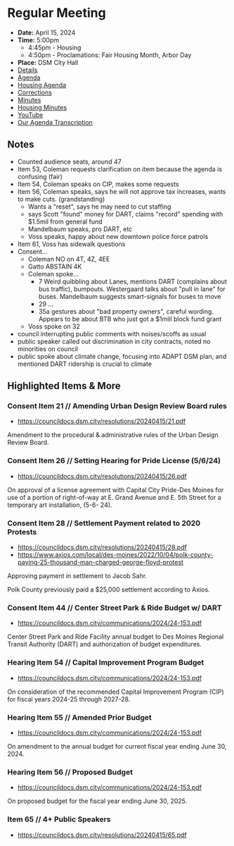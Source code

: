 # Regular Meeting

- **Date:** April 15, 2024
- **Time:** 5:00pm
    - 4:45pm - Housing
    - 4:50pm - Proclamations: Fair Housing Month, Arbor Day 
- **Place:** DSM City Hall
- [Details](https://www.dsm.city/citycouncil_detail_T60_R2832.php)
- [Agenda](https://councildocs.dsm.city/agendas/ag20240415.pdf)
- [Housing Agenda](https://councildocs.dsm.city/agendas/mg20240415.pdf)
- [Corrections](https://councildocs.dsm.city/corrections/20240415%20CAP.pdf)
- [Minutes](https://councildocs.dsm.city/minutes/as20240415.pdf)
- [Housing Minutes](https://councildocs.dsm.city/minutes/ms20240415.pdf)
- [YouTube](https://youtube.com/live/Bx8aHrfwqgY)
- [Our Agenda Transcription](#/view/agenda~2024~transcription~04-15_RM)

## Notes

- Counted audience seats, around 47
- Item 53, Coleman requests clarification on item because the agenda is confusing (fair)
- Item 54, Coleman speaks on CIP, makes some requests
- Item 56, Coleman speaks, says he will not approve tax increases, wants to make cuts. (grandstanding)
    - Wants a "reset", says he may need to cut staffing
    - says Scott "found" money for DART, claims "record" spending with $1.5mil from general fund
    - Mandelbaum speaks, pro DART, etc
    - Voss speaks, happy about new downtown police force patrols
- Item 61, Voss has sidewalk questions
- Consent...
    - Coleman NO on 4T, 4Z, 4EE
    - Gatto ABSTAIN 4K
    - Coleman spoke...
        - 7 Weird quibbling about Lanes, mentions DART (complains about bus traffic), bumpouts. Westergaard talks about "pull in lane" for buses. Mandelbaum suggests smart-signals for buses to move
        - 29 ...
        - 35a gestures about "bad property owners", careful wording. Appears to be about BTB who just got a $1mill block fund grant
    - Voss spoke on 32
- council interrupting public comments with noises/scoffs as usual
- public speaker called out discrimination in city contracts, noted no minorities on council
- public spoke about climate change, focusing into ADAPT DSM plan, and mentioned DART ridership is crucial to climate

## Highlighted Items & More

### Consent Item 21 // Amending Urban Design Review Board rules

- https://councildocs.dsm.city/resolutions/20240415/21.pdf

Amendment to the procedural & administrative rules of the Urban Design Review Board.

### Consent Item 26 // Setting Hearing for Pride License (5/6/24)

- https://councildocs.dsm.city/resolutions/20240415/26.pdf

On approval of a license agreement with Capital City Pride-Des Moines for use of a portion of right-of-way at E. Grand Avenue and E. 5th Street for a temporary art installation, (5-6- 24). 

### Consent Item 28 // Settlement Payment related to 2020 Protests

- https://councildocs.dsm.city/resolutions/20240415/28.pdf
- https://www.axios.com/local/des-moines/2022/10/04/polk-county-paying-25-thousand-man-charged-george-floyd-protest

Approving payment in settlement to Jacob Sahr.

Polk County previously paid a $25,000 settlement according to Axios.

### Consent Item 44 // Center Street Park & Ride Budget w/ DART

- https://councildocs.dsm.city/communications/2024/24-153.pdf

Center Street Park and Ride Facility annual budget to Des Moines Regional Transit Authority (DART) and authorization of budget expenditures. 

### Hearing Item 54 // Capital Improvement Program Budget

- https://councildocs.dsm.city/communications/2024/24-153.pdf

On consideration of the recommended Capital Improvement Program (CIP) for fiscal years 2024-25 through 2027-28. 

### Hearing Item 55 // Amended Prior Budget

- https://councildocs.dsm.city/communications/2024/24-153.pdf

On amendment to the annual budget for current fiscal year ending June 30, 2024.

### Hearing Item 56 // Proposed Budget

- https://councildocs.dsm.city/communications/2024/24-153.pdf

On proposed budget for the fiscal year ending June 30, 2025.

### Item 65 // 4+ Public Speakers

- https://councildocs.dsm.city/resolutions/20240415/65.pdf
